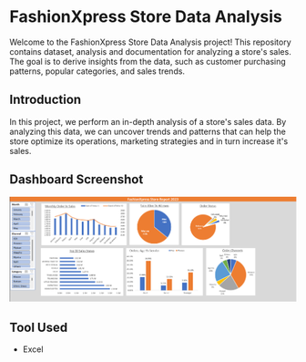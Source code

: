 # FashionXpress Store Data Analysis

Welcome to the FashionXpress Store Data Analysis project! This repository contains dataset, analysis and documentation for analyzing a store's sales. The goal is to derive insights from the data, such as customer purchasing patterns, popular categories, and sales trends.


## Introduction

In this project, we perform an in-depth analysis of a store's sales data. By analyzing this data, we can uncover trends and patterns that can help the store optimize its operations, marketing strategies and in turn increase it's sales.


## Dashboard Screenshot

![Dashboard Screenshot](https://github.com/aakashgoel2002/FashionXpress-Store-Data-Analysis-Excel-Report/blob/5ae6c4156034cb0b164f7c67860d7723bb68cf0a/Dashboard-Screenshot.png)


## Tool Used

- Excel